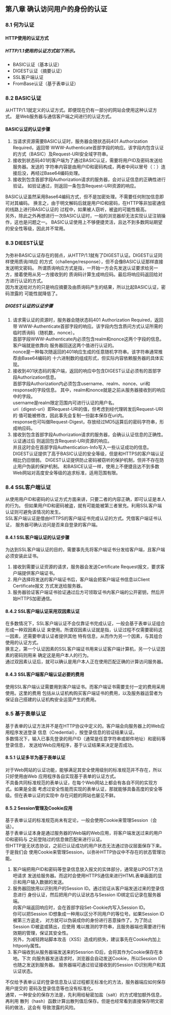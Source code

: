 ## 第八章 确认访问用户的身份的认证

### 8.1 何为认证
#### HTTP使用的认证方式
##### HTTP/1.1使用的认证方式如下所示。
* BASIC认证（基本认证）
* DIGEST认证（摘要认证）
* SSL客户端认证
* FromBase认证（基于表单认证）

### 8.2 BASIC认证
从HTTP/1.1就定义的认证方式。即便现在仍有一部分的网站会使用这种认证方式。
是Web服务器与通信客户端之间进行的认证方式。

#### BASIC认证的认证步骤
1. 当请求资源需要BASIC认证时，服务器会随状态码401 Authorization Required，返回带
WWW-Authenticate首部字段的响应。该字段内包含认证的方式（BASIC）及Request-URI安全域字符串。
2. 接收到状态码401的客户端为了通过BASIC认证，需要将用户ID及密码发送给服务器。发送的
字符串内容是由用户ID和密码构成，两者中间以冒号（：）连接后没，再经过Base64编码处理。
3. 接收到包含首部字段Authorization请求的服务器，会对认证信息的正确性进行验证。
如验证通过，则返回一条包含Request-URI资源的响应。

BASIC认证虽然采用Base64编码方式，但不是加密处理。不需要任何附加信息即可对其编码。
换言之，由于明文解码后就是用户ID和密码，在HTTP等非加密通信的线路上进行BASIC认证的
过程中，如果被人窃听，被盗的可能性极高。  
另外，除此之外再想进行一次BASIC认证时，一般的浏览器却无法实现认证注销操作，这也是问题之一。
BASIC认证使用上不够便捷灵活，且达不到多数网站期望的安全性等级，因此并不常用。

### 8.3 DIEEST认证
为弥补BASIC认证存在的弱点，从HTTP/1.1就有了DIGEST认证。DIGEST认证同样使用质询/响应
的方式（challenge/response），但不会像BASIC认证那样直接发送明文密码。
所谓质询响应方式是指，一开始一方会先发送认证要求给另一方，接着使用从另一方接收到的
质询码计算生成响应码。最后将响应码返回给对方进行认证的方式。  
因为发送给对方的只是响应摘要及由质询码产生的结果，所以比起BASIC认证，密码泄露的
可能性就降低了。  

##### DIGEST认证的认证步骤
1. 请求需认证的资源时，服务器会随状态码401 Authorization Required，返回带
WWW-Authenticate首部字段的响应。该字段内包含质问方式认证所需的临时质询码（随机数，nonce）。  
首部字段WWW-Authenticate内必须包含realm和nonce这两个字段的信息。客户端就是依靠向
服务器回送这两个值进行认证的。  
nonce是一种每次随返回的401响应生成的任意随机字符串。该字符串通常推荐由Base64编码的
十六进制数的组成形式，但实际内容依赖服务器的具体实现。
2. 接收到401状态码的客户端，返回的响应中包含DIGEST认证必须有的首部字段Authorization信息。  
首部字段Authorization内必须包含username、realm、nonce、uri和response的字段信息。
其中，realm和nonce就是之前从服务器接收到的响应中的字段。  
username是realm限定范围内可进行认证的用户名。  
uri（digest-uri）即Request-URI的值，但考虑到经代理转发后Request-URI的
值可能被修改，因此事先会复制一份副本保存在uri内。  
response也可叫做Request-Digest，存放经过MD5运算后的密码字符串，形成响应码。
3. 接收到包含首部字段Authorization请求的服务器，会确认认证信息的正确性。认证通过后
则返回包含Request-URI资源的响应。  
并且这时会在首部字段Authentication-Info写入一些认证成功的信息。  
DIGEST认证提供了高于BASIC认证的安全等级，但是和HTTPS的客户端认证相比仍旧很弱。
DIGEST认证提供防止密码被窃听的保护机制，但并不存在防止用户伪装的保护机制。 
和BASICE认证一样，使用上不便捷且达不到多数Web网站对高度安全等级的追求标准，适用范围有限。

### 8.4 SSL客户端认证
从使用用户ID和密码的认证方式方面来讲，只要二者的内容正确，即可认证是本人的行为。
但如果用户ID和密码被盗，就有可能能被第三者冒充。利用SSL客户端认证则可避免该情况的发生。  
SSL客户端认证是借由HTTPS的客户端证书完成认证的方式。凭借客户端证书认证，
服务器可确认访问是否来自登录的客户端。 

#### 8.4.1 SSL客户端认证的认证步骤
为达到SSL客户端认证的目的，需要事先先将客户端证书分发给客户端，且客户端必须安装此证书。  
1. 接收到需要认证资源的请求，服务器会发送Certificate Request报文，要求客户端提供客户端证书。
2. 用户选择将发送的客户端证书后，客户端会把客户端证书信息以Client Certificate报文
方式发送给服务器。
3. 服务器验证客户端证书验证通过后方可领取证书内客户端的公开密钥，然后开始HTTPS加密通信。

#### 8.4.2 SSL客户端认证采用双因素认证
在多数情况下，SSL客户端认证不会仅靠证书完成认证，一般会基于表单认证组合形成一种双因素认证
来使用。所谓双因素认证就是指，认证过程不仅需要密码这一因素，还需要申请认证者提供其他
特有信息，从而作为另一个因素，与其组合使用的认证方式。  
换言之，第一个认证因素的SSL客户端证书用来认证客户端计算机，另一个认证因素的密码则用来
确定这是用户本人的行为。  
通过双因素认证后，就可以确认是用户本人正在使用匹配正确的计算访问服务器。

#### 8.4.3 SSL客户端客户端认证必要的费用
使用SSL客户端认证需要用到客户端证书。而客户端证书需要支付一定的费用采用使用。这里的费用
包括从认证机构购买客户端证书的费用，以及服务器运营者为保证自己搭建的认证机构安全运营产生的费用。

### 8.5 基于表单认证
基于表单的认证方法并不是在HTTP协议中定义的。客户端会向服务器上的Web应用程序发送登录
信息（Credential），按登录信息的验证结果认证。  
多数情况下，输入已事先登录的用户ID（通常是任意字符串或邮件地址）和密码等登录信息，
发送给Web应用程序，基于认证结果来决定是否成功。

#### 8.5.1 认证多半为基于表单认证
对于Web网站的认证功能，能够满足其安全使用级别的标准规范并不存在，所以只好使用由Web
应用程序各自实现基于表单的认证方式。  
不具备共同标准规范的表单认证，在每个Web网站上都会有各自不同的实现方式。如果是全面
考虑过安全性能而实现的表单认证，那就能够具备高度的安全等级。但在表单认证的实现中
存在问题的网站也屡见不鲜。

#### 8.5.2 Session管理及Cookie应用
基于表单认证的标准规范尚未有定论，一般会使用Cookie来管理Session（会话）。  
基于表单认证本身是通过服务器的Web端的Web应用，将客户端发送过来的用户ID和密码与
之前登陆过的信息做匹配来进行认证。  
但HTTP是无状态协议，之前已认证成功的用户状态无法通过协议层面保存下来。于是我们会
使用Cookie来管理Session，以弥补HTTP协议中不存在的状态管理功能。

1. 客户端把用户ID和密码等登录信息放入报文的实体部分，通常是以POST方法吧请求
发送给服务器。而这时会使用HTTPS通信来进行HTML表单画面的显示和用户输入数据的发送。
2. 服务器回放用以识别用户的Session ID。通过验证从客户端发送过来的登录信息进行
身份认证，然后把用户的认证状态与Session ID绑定后记录在服务器端。  
向客户端返回响应时，会在首部字段Set-Cookie内写入Session ID。  
你可以把Session ID想象成一种用以区分不同用户的等位号。如果Session ID被第三方盗走，
对方就可以伪装成你的身份进行恶意操作了。为了防止Session ID被盗或猜出，应使用
难以推测的字符串，且服务器端也需要进行有效期的管理，保证其安全性。  
另外，为减轻跨站脚本攻击（XSS）造成的损失，建议事先在Cookie内加上httponly属性。
3. 客户端收到从服务器端发送来的Sessrion ID后，会将其作为Cookie保存在本地。下次
向服务器发送请求时，浏览器会自动发送Cookie，所以Session ID也随之发送到服务器。
服务器端可通过验证接收到的Session ID识别用户和其认证状态。 

不仅给予表单认证的登录信息及认证过程都无标准化的方法，服务器端应如何保存用户提交的
密码及登录信息等也没有标准化。  
通常，一种安全的保存方法是，先利用给秘密加盐（salt）的方式增加额外信息，再利用
散列（hash）函数计算出散列值后保存。但是也经常看到直接保存明文密码的做法，这会有
导致泄露的风险。


